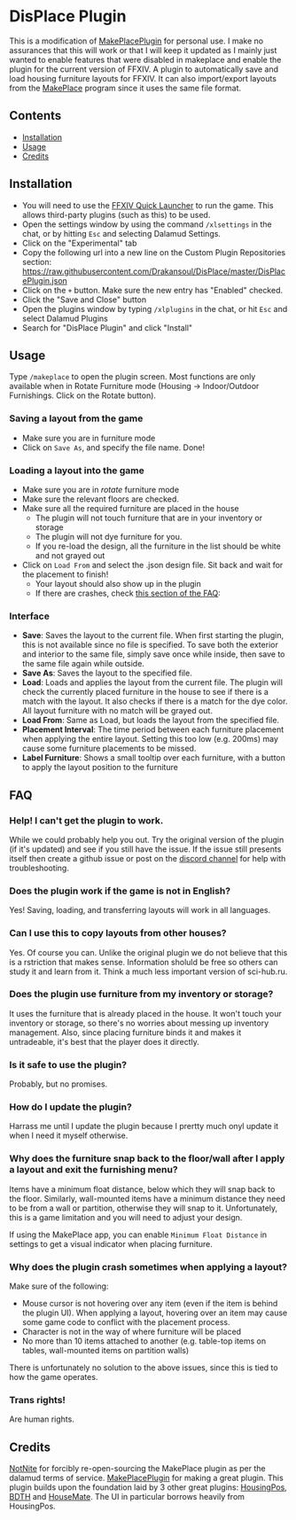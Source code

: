 # DisPlace Plugin
This is a modification of [MakePlacePlugin](https://github.com/jawslouis/MakePlacePlugin) for personal use. I make no assurances that this will work or that I will keep it updated as I mainly just wanted to enable features that were disabled in makeplace and enable the plugin for the current version of FFXIV.
A plugin to automatically save and load housing furniture layouts for FFXIV. It can also import/export layouts from the [MakePlace](https://jawslouis.itch.io/makeplace) program since it uses the same file format.

## Contents
* [Installation](#installation)
* [Usage](#usage)
* [Credits](#credits)

## Installation

* You will need to use the [FFXIV Quick Launcher](https://goatcorp.github.io/) to run the game. This allows third-party plugins (such as this) to be used.
* Open the settings window by using the command `/xlsettings` in the chat, or by hitting `Esc` and selecting Dalamud Settings.
* Click on the "Experimental" tab
* Copy the following url into a new line on the Custom Plugin Repositories section: https://raw.githubusercontent.com/Drakansoul/DisPlace/master/DisPlacePlugin.json
* Click on the `+` button. Make sure the new entry has "Enabled" checked.
* Click the "Save and Close" button
* Open the plugins window by typing `/xlplugins` in the chat, or hit `Esc` and select Dalamud Plugins
* Search for "DisPlace Plugin" and click "Install"

## Usage
Type `/makeplace` to open the plugin screen. Most functions are only available when in Rotate Furniture mode (Housing -> Indoor/Outdoor Furnishings. Click on the Rotate button).

### Saving a layout from the game
* Make sure you are in furniture mode
* Click on `Save As`, and specify the file name. Done!

### Loading a layout into the game
* Make sure you are in *rotate* furniture mode
* Make sure the relevant floors are checked.
* Make sure all the required furniture are placed in the house
  * The plugin will not touch furniture that are in your inventory or storage
  * The plugin will not dye furniture for you.
  * If you re-load the design, all the furniture in the list should be white and not grayed out
* Click on `Load From` and select the .json design file. Sit back and wait for the placement to finish!
  * Your layout should also show up in the plugin
  * If there are crashes, check [this section of the FAQ](#why-does-the-plugin-crash-sometimes-when-applying-a-layout):    

### Interface
* **Save**: Saves the layout to the current file. When first starting the plugin, this is not available since no file is specified. To save both the exterior and interior to the same file, simply save once while inside, then save to the same file again while outside.
* **Save As**: Saves the layout to the specified file.
* **Load**: Loads and applies the layout from the current file. The plugin will check the currently placed furniture in the house to see if there is a match with the layout. It also checks if there is a match for the dye color. All layout furniture with no match will be grayed out.
* **Load From**: Same as Load, but loads the layout from the specified file.
* **Placement Interval**: The time period between each furniture placement when applying the entire layout. Setting this too low (e.g. 200ms) may cause some furniture placements to be missed.
* **Label Furniture**: Shows a small tooltip over each furniture, with a button to apply the layout position to the furniture

###

## FAQ
### Help! I can't get the plugin to work.
While we could probably help you out. Try the original version of the plugin (if it's updated) and see if you still have the issue. If the issue still presents itself then create a github issue or post on the [discord channel](https://discord.gg/YuvcPzCuhq) for help with troubleshooting.

### Does the plugin work if the game is not in English?
Yes! Saving, loading, and transferring layouts will work in all languages.

### Can I use this to copy layouts from other houses?
Yes. Of course you can. Unlike the original plugin we do not believe that this is a rstriction that makes sense. Information sholuld be free so others can study it and learn from it. Think a much less important version of sci-hub.ru.

### Does the plugin use furniture from my inventory or storage?
It uses the furniture that is already placed in the house. It won't touch your inventory or storage, so there's no worries about messing up inventory management. Also, since placing furniture binds it and makes it untradeable, it's best that the player does it directly.

### Is it safe to use the plugin?
Probably, but no promises. 

### How do I update the plugin?
Harrass me until I update the plugin because I prertty much onyl update it when I need it myself otherwise.

### Why does the furniture snap back to the floor/wall after I apply a layout and exit the furnishing menu?
Items have a minimum float distance, below which they will snap back to the floor. Similarly, wall-mounted items have a minimum distance they need to be from a wall or partition, otherwise they will snap to it. Unfortunately, this is a game limitation and you will need to adjust your design.

If using the MakePlace app, you can enable `Minimum Float Distance` in settings to get a visual indicator when placing furniture.

### Why does the plugin crash sometimes when applying a layout?
Make sure of the following:
- Mouse cursor is not hovering over any item (even if the item is behind the plugin UI). When applying a layout, hovering over an item may cause some game code to conflict with the placement process. 
- Character is not in the way of where furniture will be placed
- No more than 10 items attached to another (e.g. table-top items on tables, wall-mounted items on partition walls)

There is unfortunately no solution to the above issues, since this is tied to how the game operates.

### Trans rights!
Are human rights.

## Credits
[NotNite](https://github.com/NotNite) for forcibly re-open-sourcing the MakePlace plugin as per the dalamud terms of service. [MakePlacePlugin](https://github.com/jawslouis/MakePlacePlugin) for making a great plugin.
This plugin builds upon the foundation laid by 3 other great plugins: [HousingPos](https://github.com/Bluefissure/HousingPos), [BDTH](https://github.com/LeonBlade/BDTHPlugin) and [HouseMate](https://github.com/lmcintyre/Housemate). The UI in particular borrows heavily from HousingPos.
